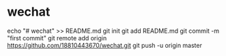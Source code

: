 # wechat
echo "# wechat" >> README.md git init git add README.md git commit -m "first commit" git remote add origin https://github.com/18810443670/wechat.git git push -u origin master
